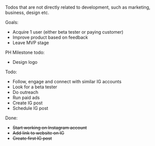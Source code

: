 Todos that are not directly related to development, such as marketing, business,
design etc.

Goals:

* Acquire 1 user (either beta tester or paying customer)
* Improve product based on feedback
* Leave MVP stage

PH Milestone todo:

* Design logo

Todo:

* Follow, engage and connect with similar IG accounts
* Look for a beta tester
* Do outreach
* Run paid ads
* Create IG post
* Schedule IG post

Done:
* ~~Start working on Instagram account~~
* ~~Add link to website on IG~~
* ~~Create first IG post~~


